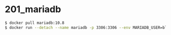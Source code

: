 201_mariadb
===============

```bash
$ docker pull mariadb:10.8
$ docker run --detach --name mariadb -p 3306:3306 --env MARIADB_USER=blackjtsai --env MARIADB_PASSWORD=eason821 --env MARIADB_ROOT_PASSWORD=eason821  mariadb:latest

```